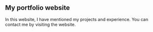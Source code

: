 ## My portfolio website

In this website, I have mentioned my projects and experience. You can contact me by visiting the website.
